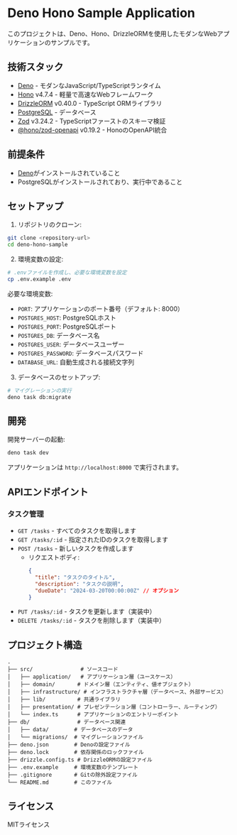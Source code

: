 # Deno Hono Sample Application

このプロジェクトは、Deno、Hono、DrizzleORMを使用したモダンなWebアプリケーションのサンプルです。

## 技術スタック

- [Deno](https://deno.land/) - モダンなJavaScript/TypeScriptランタイム
- [Hono](https://hono.dev/) v4.7.4 - 軽量で高速なWebフレームワーク
- [DrizzleORM](https://orm.drizzle.team/) v0.40.0 - TypeScript ORMライブラリ
- [PostgreSQL](https://www.postgresql.org/) - データベース
- [Zod](https://zod.dev/) v3.24.2 - TypeScriptファーストのスキーマ検証
- [@hono/zod-openapi](https://github.com/honojs/middleware/tree/main/packages/zod-openapi) v0.19.2 - HonoのOpenAPI統合

## 前提条件

- [Deno](https://deno.land/#installation)がインストールされていること
- PostgreSQLがインストールされており、実行中であること

## セットアップ

1. リポジトリのクローン:
```bash
git clone <repository-url>
cd deno-hono-sample
```

2. 環境変数の設定:
```bash
# .envファイルを作成し、必要な環境変数を設定
cp .env.example .env
```

必要な環境変数:
- `PORT`: アプリケーションのポート番号（デフォルト: 8000）
- `POSTGRES_HOST`: PostgreSQLホスト
- `POSTGRES_PORT`: PostgreSQLポート
- `POSTGRES_DB`: データベース名
- `POSTGRES_USER`: データベースユーザー
- `POSTGRES_PASSWORD`: データベースパスワード
- `DATABASE_URL`: 自動生成される接続文字列

3. データベースのセットアップ:
```bash
# マイグレーションの実行
deno task db:migrate
```

## 開発

開発サーバーの起動:

```bash
deno task dev
```

アプリケーションは `http://localhost:8000` で実行されます。

## APIエンドポイント

### タスク管理
- `GET /tasks` - すべてのタスクを取得します
- `GET /tasks/:id` - 指定されたIDのタスクを取得します
- `POST /tasks` - 新しいタスクを作成します
  - リクエストボディ:
    ```json
    {
      "title": "タスクのタイトル",
      "description": "タスクの説明",
      "dueDate": "2024-03-20T00:00:00Z" // オプション
    }
    ```
- `PUT /tasks/:id` - タスクを更新します（実装中）
- `DELETE /tasks/:id` - タスクを削除します（実装中）

## プロジェクト構造

```
.
├── src/               # ソースコード
│   ├── application/   # アプリケーション層（ユースケース）
│   ├── domain/       # ドメイン層（エンティティ、値オブジェクト）
│   ├── infrastructure/ # インフラストラクチャ層（データベース、外部サービス）
│   ├── lib/          # 共通ライブラリ
│   ├── presentation/ # プレゼンテーション層（コントローラー、ルーティング）
│   └── index.ts      # アプリケーションのエントリーポイント
├── db/               # データベース関連
│   ├── data/        # データベースのデータ
│   └── migrations/  # マイグレーションファイル
├── deno.json        # Denoの設定ファイル
├── deno.lock        # 依存関係のロックファイル
├── drizzle.config.ts # DrizzleORMの設定ファイル
├── .env.example     # 環境変数のテンプレート
├── .gitignore       # Gitの除外設定ファイル
└── README.md        # このファイル
```

## ライセンス

MITライセンス 
